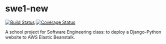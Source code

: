# swe1-new
[![Build Status](https://app.travis-ci.com/simaoalicechen/swe1-new.svg?token=brX1EYX4sbq9Ee6WJQ7p&branch=main)](https://app.travis-ci.com/simaoalicechen/swe1-new)
[![Coverage Status](https://coveralls.io/repos/github/simaoalicechen/swe1-new/badge.svg?branch=main)](https://coveralls.io/github/simaoalicechen/swe1-new?branch=main)


A school project for Software Engineering class: to deploy a Django-Python website to AWS Elastic Beanstalk.
